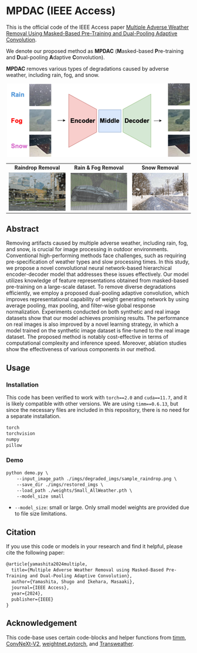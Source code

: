 # MPDAC (IEEE Access)
This is the official code of the IEEE Access paper [Multiple Adverse Weather Removal Using Masked-Based Pre-Training and Dual-Pooling Adaptive Convolution](https://ieeexplore.ieee.org/document/10506517).

We denote our proposed method as **MPDAC** (**M**asked-based **P**re-training and **D**ual-pooling **A**daptive **C**onvolution).

**MPDAC** removes various types of degradations caused by adverse weather, including rain, fog, and snow.

<p align="center">
  <img src="imgs/MPDAC.png" width="500"/>
</p>

<table border="0" cellspacing="0" cellpadding="0">
  <tr>
    <td align="center"><b>Raindrop Removal</td>
    <td align="center"><b>Rain & Fog Removal</td>
    <td align="center"><b>Snow Removal</td>
  <tr>
    <td> <img src="./imgs/gif/sample_raindrop.gif" alt="raindrop"></td>
    <td> <img src="./imgs/gif/sample_rainfog.gif" alt="rainfog"></td>
    <td> <img src="./imgs/gif/sample_snow.gif" alt="snow"></td>
  </tr>
</table>

## Abstract
Removing artifacts caused by multiple adverse weather, including rain, fog, and snow, is crucial for image processing in outdoor environments. Conventional high-performing methods face challenges, such as requiring pre-specification of weather types and slow processing times. In this study, we propose a novel convolutional neural network-based hierarchical encoder-decoder model that addresses these issues effectively. Our model utilizes knowledge of feature representations obtained from masked-based pre-training on a large-scale dataset. To remove diverse degradations efficiently, we employ a proposed dual-pooling adaptive convolution, which improves representational capability of weight generating network by using average pooling, max pooling, and filter-wise global response normalization. Experiments conducted on both synthetic and real image datasets show that our model achieves promising results. The performance on real images is also improved by a novel learning strategy, in which a model trained on the synthetic image dataset is fine-tuned to the real image dataset. The proposed method is notably cost-effective in terms of computational complexity and inference speed. Moreover, ablation studies show the effectiveness of various components in our method.

## Usage
### Installation
This code has been verified to work with `torch==2.0` and `cuda==11.7`, and it is likely compatible with other versions. We are using `timm==0.6.13`, but since the necessary files are included in this repository, there is no need for a separate installation.

```
torch
torchvision
numpy
pillow
```

### Demo
```
python demo.py \
    --input_image_path ./imgs/degraded_imgs/sample_raindrop.png \
    --save_dir ./imgs/restored_imgs \
    --load_path ./weights/Small_AllWeather.pth \
    --model_size small
```
- `--model_size`: small or large. Only small model weights are provided due to file size limitations.

## Citation
If you use this code or models in your research and find it helpful, please cite the following paper:
```
@article{yamashita2024multiple,
  title={Multiple Adverse Weather Removal using Masked-Based Pre-Training and Dual-Pooling Adaptive Convolution},
  author={Yamashita, Shugo and Ikehara, Masaaki},
  journal={IEEE Access},
  year={2024},
  publisher={IEEE}
}
```

## Acknowledgement
This code-base uses certain code-blocks and helper functions from [timm](https://github.com/rwightman/pytorch-image-models), [ConvNeXt-V2](https://github.com/facebookresearch/ConvNeXt-V2), [weightnet.pytorch](https://github.com/DequanWang/weightnet.pytorch), and [Transweather](https://github.com/jeya-maria-jose/TransWeather).
